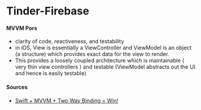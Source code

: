 # Tinder-Firebase

#### MVVM Pors
* clarity of code, reactiveness, and testability
* in iOS, View is essentially a ViewController and ViewModel is an object (a structure) which provides exact data for the view to render.
* This provides a loosely coupled architecture which is maintainable ( very thin view controllers ) and testable (ViewModel abstracts out the UI and hence is easily testable)


#### Sources
* [Swift + MVVM + Two Way Binding = Win!](https://codeburst.io/swift-mvvm-two-way-binding-win-b447edc55ff5)
